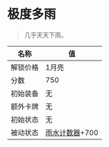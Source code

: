 # 极度多雨  
> 几乎天天下雨。  
  
名称  |  值  
----  |  ----  
解锁价格  |  1月亮  
分数  |  750  
初始装备  |  无  
额外卡牌  |  无  
初始状态  |  无  
被动状态  |  [雨水计数器](RainCounter.md)+700  
